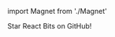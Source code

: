 import Magnet from './Magnet'

<Magnet padding={50} disabled={false} magnetStrength={50}>
  <p>Star React Bits on GitHub!</p>
</Magnet>